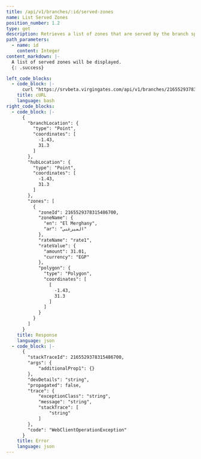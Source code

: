 ```yaml
---
title: /api/v1/branches/:id/served-zones
name: List Served Zones
position_number: 1.2
type: get
description: Retrieves a list of zones that are served by the branch specified by the requested ID .
path_parameters:
  - name: id
    content: Integer
content_markdown: |-
  A list of served zones will be displayed.
  {: .success}

left_code_blocks:
  - code_block: |-
      curl "https://srvbeta.virgingates.com/api/v1/branches/2165529378315486700/served-zones" -H "Authorization: Bearer $ACCESS_TOKEN"
    title: cURL
    language: bash
right_code_blocks:
  - code_block: |-
      {
        "branchLocation": {
          "type": "Point",
          "coordinates": [
            -1.43,
            31.3
          ]
        },
        "hubLocation": {
          "type": "Point",
          "coordinates": [
            -1.43,
            31.3
          ]
        },
        "zones": [
          {
            "zoneId": 2165529378315486700,
            "zoneName": {
              "en": "El Merghany",
              "ar": "الميرغني"
            },
            "rateName": "rate1",
            "rateValue": {
              "amount": 31.01,
              "currency": "EGP"
            },
            "polygon": {
              "type": "Polygon",
              "coordinates": [
                [
                  -1.43,
                  31.3
                ]
              ]
            }
          }
        ]
      }
    title: Response
    language: json
  - code_block: |-
      {
        "stackTraceId": 2165529378315486700,
        "args": {
            "additionalProp1": {}
        },
        "devDetails": "string",
        "propagated": false,
        "trace": {
            "exceptionClass": "string",
            "message": "string",
            "stackTrace": [
                "string"
            ]
        },
        "code": "WebClientOperationException"
      }
    title: Error
    language: json
---
```



